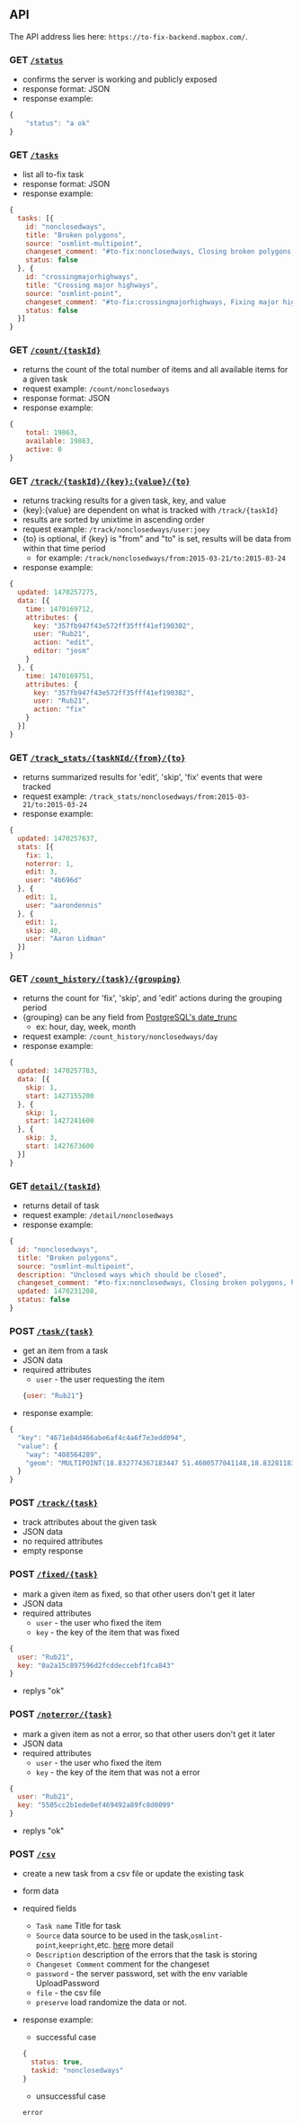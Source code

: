 API
---

The API address lies here: `https://to-fix-backend.mapbox.com/`.

### GET [`/status`](https://to-fix-backend.mapbox.com/status)
- confirms the server is working and publicly exposed
- response format: JSON
- response example: 
```js
{
    "status": "a ok"
}
```



### GET [`/tasks`](https://to-fix-backend.mapbox.com/tasks)
- list all to-fix task
- response format: JSON
- response example: 
```js
{
  tasks: [{
    id: "nonclosedways",
    title: "Broken polygons",
    source: "osmlint-multipoint",
    changeset_comment: "#to-fix:nonclosedways, Closing broken polygons, https://github.com/mapbox/mapping/issues/206",
    status: false
  }, {
    id: "crossingmajorhighways",
    title: "Crossing major highways",
    source: "osmlint-point",
    changeset_comment: "#to-fix:crossingmajorhighways, Fixing major highways that cross with other major highways. https://github.com/mapbox/mapping/issues/104",
    status: false
  }]
}

```


### GET [`/count/{taskId}`](https://to-fix-backend.mapbox.com/count/nonclosedways)

- returns the count of the total number of items and all available items for a given task
- request example: `/count/nonclosedways`
- response format: JSON
- response example: 
```js
{
    total: 19863,
    available: 19863,
    active: 0
}
```

### GET [`/track/{taskId}/{key}:{value}/{to}`](https://to-fix-backend.mapbox.com/track/nonclosedways/from:2016-07-27/to:2016-08-03)
- returns tracking results for a given task, key, and value
- {key}:{value} are dependent on what is tracked with `/track/{taskId}`
- results are sorted by unixtime in ascending order
- request example: `/track/nonclosedways/user:joey`
- {to} is optional, if {key} is "from" and "to" is set, results will be data from within that time period
  - for example: `/track/nonclosedways/from:2015-03-21/to:2015-03-24`
- response example: 

```js
{
  updated: 1470257275,
  data: [{
    time: 1470169712,
    attributes: {
      key: "357fb947f43e572ff35fff41ef190302",
      user: "Rub21",
      action: "edit",
      editor: "josm"
    }
  }, {
    time: 1470169751,
    attributes: {
      key: "357fb947f43e572ff35fff41ef190302",
      user: "Rub21",
      action: "fix"
    }
  }]
}
```

### GET [`/track_stats/{taskNId/{from}/{to}`](https://to-fix-backend.mapbox.com/track_stats/nonclosedways/from:2015-03-24/to:2016-08-03)
- returns summarized results for 'edit', 'skip', 'fix' events that were tracked
- request example: `/track_stats/nonclosedways/from:2015-03-21/to:2015-03-24`
- response example:

```js
{
  updated: 1470257637,
  stats: [{
    fix: 1,
    noterror: 1,
    edit: 3,
    user: "4b696d"
  }, {
    edit: 1,
    user: "aarondennis"
  }, {
    edit: 1,
    skip: 40,
    user: "Aaron Lidman"
  }]
}
```

### GET [`/count_history/{task}/{grouping}`](https://to-fix-backend.mapbox.com/count_history/nonclosedways/day)
- returns the count for 'fix', 'skip', and 'edit' actions during the grouping period
- {grouping} can be any field from [PostgreSQL's date_trunc](http://www.postgresql.org/docs/9.1/static/functions-datetime.html#FUNCTIONS-DATETIME-TRUNC)
    - ex: hour, day, week, month
- request example: `/count_history/nonclosedways/day`
- response example:
```js
{
  updated: 1470257783,
  data: [{
    skip: 1,
    start: 1427155200
  }, {
    skip: 1,
    start: 1427241600
  }, {
    skip: 3,
    start: 1427673600
  }]
}
```



### GET [`detail/{taskId}`](https://to-fix-backend.mapbox.com/detail/nonclosedways)
- returns detail of task
- request example: `/detail/nonclosedways`
- response example:

```js
{
  id: "nonclosedways",
  title: "Broken polygons",
  source: "osmlint-multipoint",
  description: "Unclosed ways which should be closed",
  changeset_comment: "#to-fix:nonclosedways, Closing broken polygons, https://github.com/mapbox/mapping/issues/206",
  updated: 1470231208,
  status: false
}
```


### POST [`/task/{task}`](https://to-fix-backend.mapbox.com/task/nonclosedways)
- get an item from a task
- JSON data
- required attributes
    - `user` - the user requesting the item
    ```js
    {user: "Rub21"}
    ```
- response example:

```js
{
  "key": "4671e84d466abe6af4c4a6f7e3edd094",
  "value": {
    "way": "408564289",
    "geom": "MULTIPOINT(18.832774367183447 51.4600577041148,18.832811834290624 51.45997560745553)"
  }
}
```

### POST [`/track/{task}`](https://to-fix-backend.mapbox.com/track/nonclosedways)
- track attributes about the given task
- JSON data
- no required attributes
- empty response

### POST [`/fixed/{task}`](https://to-fix-backend.mapbox.com/fixed/nonclosedways)
- mark a given item as fixed, so that other users don't get it later
- JSON data
- required attributes
    - `user` - the user who fixed the item
    - `key` - the key of the item that was fixed

```js
{
  user: "Rub21",
  key: "0a2a15c897596d2fcddeccebf1fca843"
}
```

- replys "ok"

### POST [`/noterror/{task}`](https://to-fix-backend.mapbox.com/noterror/crossingmajorhighways)
- mark a given item as not a error, so that other users don't get it later
- JSON data
- required attributes
    - `user` - the user who fixed the item
    - `key` - the key of the item that was not a error

```js
{
  user: "Rub21",
  key: "5505cc2b1ede0ef469492a89fc8d0099"
}
```
- replys "ok"


### POST [`/csv`](https://to-fix-backend.mapbox.com/csv)
- create a new task from a csv file or update the existing task
- form data
- required fields
    - `Task name` Title for task 
    - `Source` data source to be used in the task,`osmlint-point`,`keepright`,etc.  [here](https://github.com/osmlab/to-fix/wiki/Output-formats-osmlint-----osmlint2csv---tofix) more detail
    - `Description` description of the errors that the task is storing
    - `Changeset Comment` comment for the changeset
    - `password` - the server password, set with the env variable UploadPassword
    - `file` - the csv file
    - `preserve` load randomize the data or not.

- response example:

    - successful case

    ```js
    {
      status: true,
      taskid: "nonclosedways"
    }
    ```
    
    - unsuccessful case
    
    `error`

